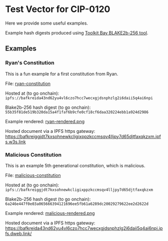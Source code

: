 # Test Vector for CIP-0120

Here we provide some useful examples. 

Example hash digests produced using [Toolkit Bay BLAKE2b-256 tool](https://toolkitbay.com/tkb/tool/BLAKE2b_256).

## Examples

### Ryan's Constitution

This is a fun example for a first constitution from Ryan.

File: [ryan-constitution](./examples/ryan-consitution/cardano-constitution-0.txt)

Hosted at (to go onchain): `ipfs://bafkreida43nd62yu4vl6czo7hcc7wecxgjdsnphzlg2i6daii5q4ai6npi`

Blake2b-256 hash digest (to go onchain): `55b35f81de519b320da15a4f1faf6b9cfe0cf18cf6daa320224ebb1a924d2986`

Example rendered: [ryan-rendered.png](./examples/ryan-consitution/ryan-rendered.png)

Hosted document via a IPFS https gateway: https://bafkreiggjdt7kxsohnewkcligixppzkccmsqv4lljpy7d65djtfaxqkzxm.ipfs.w3s.link

### Malicious Constitution

This is an example 5th generational constitution, which is malicious.

File: [malicious-constitution](./examples/malicious-consitution/cardano-constitution-5.txt)

Hosted at (to go onchain): `ipfs://bafkreiggjdt7kxsohnewkcligixppzkccmsqv4lljpy7d65djtfaxqkzxm`

Blake2b-256 hash digest (to go onchain): `6a246e447f0e03a065666394121696ee5fb61a6289dc20029279622ee2d2622d`

Example rendered: [malicious-rendered.png](./examples/malicious-consitution/malicious-rendered.png)

Hosted document via a IPFS https gateway: https://bafkreida43nd62yu4vl6czo7hcc7wecxgjdsnphzlg2i6daii5q4ai6npi.ipfs.dweb.link/